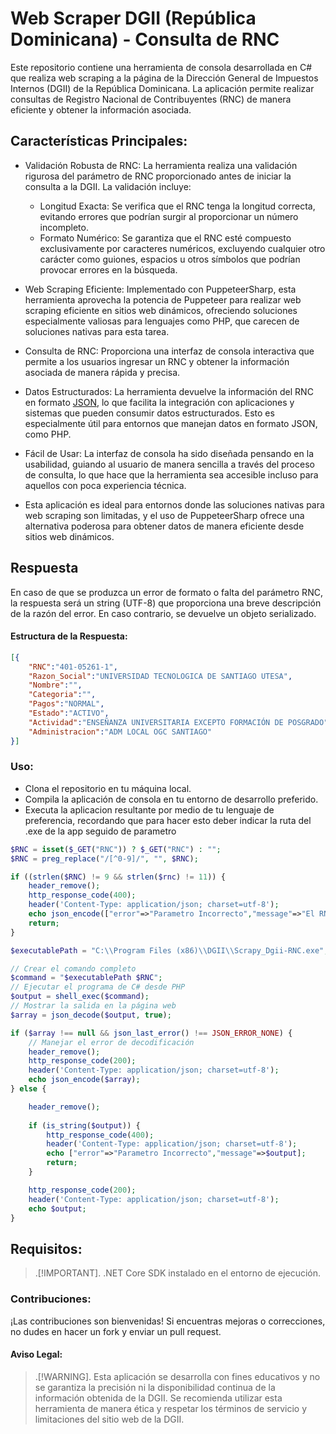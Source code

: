 # Web Scraper DGII (República Dominicana) - Consulta de RNC

Este repositorio contiene una herramienta de consola desarrollada en C# que realiza web scraping a la página de la Dirección General de Impuestos Internos (DGII) de la República Dominicana. La aplicación permite realizar consultas de Registro Nacional de Contribuyentes (RNC) de manera eficiente y obtener la información asociada.


## Características Principales:

- Validación Robusta de RNC: La herramienta realiza una validación rigurosa del parámetro de RNC proporcionado antes de iniciar la consulta a la DGII. La validación incluye:

	- Longitud Exacta: Se verifica que el RNC tenga la longitud correcta, evitando errores que podrían surgir al proporcionar un número incompleto.
	- Formato Numérico: Se garantiza que el RNC esté compuesto exclusivamente por caracteres numéricos, excluyendo cualquier otro carácter como guiones, espacios u otros símbolos que podrían provocar errores en la búsqueda.

- Web Scraping Eficiente: Implementado con PuppeteerSharp, esta herramienta aprovecha la potencia de Puppeteer para realizar web scraping eficiente en sitios web dinámicos, ofreciendo soluciones especialmente valiosas para lenguajes como PHP, que carecen de soluciones nativas para esta tarea.

- Consulta de RNC: Proporciona una interfaz de consola interactiva que permite a los usuarios ingresar un RNC y obtener la información asociada de manera rápida y precisa.

- Datos Estructurados: La herramienta devuelve la información del RNC en formato [JSON](#estructura-de-la-respuesta), lo que facilita la integración con aplicaciones y sistemas que pueden consumir datos estructurados. Esto es especialmente útil para entornos que manejan datos en formato JSON, como PHP.

- Fácil de Usar: La interfaz de consola ha sido diseñada pensando en la usabilidad, guiando al usuario de manera sencilla a través del proceso de consulta, lo que hace que la herramienta sea accesible incluso para aquellos con poca experiencia técnica.

- Esta aplicación es ideal para entornos donde las soluciones nativas para web scraping son limitadas, y el uso de PuppeteerSharp ofrece una alternativa poderosa para obtener datos de manera eficiente desde sitios web dinámicos.

## Respuesta

En caso de que se produzca un error de formato o falta del parámetro RNC, la respuesta será un string (UTF-8) que proporciona una breve descripción de la razón del error. En caso contrario, se devuelve un objeto serializado.

#### Estructura de la Respuesta:
``` json
[{
	"RNC":"401-05261-1",
	"Razon_Social":"UNIVERSIDAD TECNOLOGICA DE SANTIAGO UTESA",
	"Nombre":"",
	"Categoria":"",
	"Pagos":"NORMAL",
	"Estado":"ACTIVO",
	"Actividad":"ENSEÑANZA UNIVERSITARIA EXCEPTO FORMACIÓN DE POSGRADO",
	"Administracion":"ADM LOCAL OGC SANTIAGO"
}]
```

### Uso:

- Clona el repositorio en tu máquina local.
- Compila la aplicación de consola en tu entorno de desarrollo preferido.
- Executa la aplicacion resultante por medio de tu lenguaje de preferencia, recordando que para hacer esto deber indicar la ruta del .exe de la app seguido de parametro

``` php
$RNC = isset($_GET("RNC")) ? $_GET("RNC") : "";
$RNC = preg_replace("/[^0-9]/", "", $RNC);

if ((strlen($RNC) != 9 && strlen($rnc) != 11)) {
	header_remove();
	http_response_code(400);
	header('Content-Type: application/json; charset=utf-8');
	echo json_encode(["error"=>"Parametro Incorrecto","message"=>"El RNC no es válido (longitud incorrecta)."]);
	return;
}

$executablePath = "C:\\Program Files (x86)\\DGII\\Scrapy_Dgii-RNC.exe";

// Crear el comando completo
$command = "$executablePath $RNC";
// Ejecutar el programa de C# desde PHP
$output = shell_exec($command);
// Mostrar la salida en la página web
$array = json_decode($output, true);

if ($array !== null && json_last_error() !== JSON_ERROR_NONE) {
	// Manejar el error de decodificación
	header_remove();
	http_response_code(200);
	header('Content-Type: application/json; charset=utf-8');
	echo json_encode($array);
} else {

	header_remove();
	
	if (is_string($output)) {
		http_response_code(400);
		header('Content-Type: application/json; charset=utf-8');
		echo ["error"=>"Parametro Incorrecto","message"=>$output];
		return;
	}

	http_response_code(200);
	header('Content-Type: application/json; charset=utf-8');
	echo $output;
}
```


## Requisitos:
> .[!IMPORTANT].
> .NET Core SDK instalado en el entorno de ejecución.

### Contribuciones:
¡Las contribuciones son bienvenidas! Si encuentras mejoras o correcciones, no dudes en hacer un fork y enviar un pull request.

#### **Aviso Legal:**
> .[!WARNING].
> Esta aplicación se desarrolla con fines educativos y no se garantiza la precisión ni la disponibilidad continua de la información obtenida de la DGII. Se recomienda utilizar esta herramienta de manera ética y respetar los términos de servicio y limitaciones del sitio web de la DGII.
